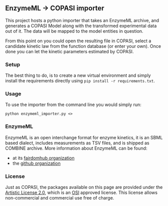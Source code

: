## EnzymeML -> COPASI importer
This project hosts a python importer that takes an EnzymeML archive, and generates a COPASI Model along with the transformed experimental data out of it. The data will be mapped to the model entities in question. 

From this point on you could open the resulting file in COPASI, select a candidate kinetic law from the function database (or enter your own). Once done you can let the kinetic parameters estimated by COPASI. 

### Setup
The best thing to do, is to create a new virtual environment and simply 
install the requirements directly using `pip install -r requirements.txt`. 

### Usage
To use the importer from the command line you would simply run: 

    python enzymeml_importer.py <>


### EnzymeML
EnzymeML is an open interchange format for enzyme kinetics, it is an SBML based dialect, includes measurements as TSV files, and is shipped as COMBINE archive. More information about EnzymeML can be found: 

* at its [fairdomhub organization](https://fairdomhub.org/programmes/66)
* the [github organization](https://github.com/EnzymeML)


### License
Just as COPASI, the packages available on this page are provided under the 
[Artistic License 2.0](http://copasi.org/Download/License/), 
which is an [OSI](http://www.opensource.org/) approved license. This license 
allows non-commercial and commercial use free of charge.
